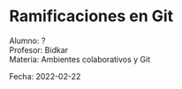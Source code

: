 # Ramificaciones en Git

Alumno: ?<br>
Profesor: Bidkar<br>
Materia: Ambientes colaborativos y Git

Fecha: 2022-02-22
